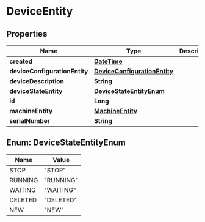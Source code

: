 
# DeviceEntity

## Properties
Name | Type | Description | Notes
------------ | ------------- | ------------- | -------------
**created** | [**DateTime**](DateTime.md) |  |  [optional]
**deviceConfigurationEntity** | [**DeviceConfigurationEntity**](DeviceConfigurationEntity.md) |  |  [optional]
**deviceDescription** | **String** |  |  [optional]
**deviceStateEntity** | [**DeviceStateEntityEnum**](#DeviceStateEntityEnum) |  |  [optional]
**id** | **Long** |  |  [optional]
**machineEntity** | [**MachineEntity**](MachineEntity.md) |  |  [optional]
**serialNumber** | **String** |  |  [optional]


<a name="DeviceStateEntityEnum"></a>
## Enum: DeviceStateEntityEnum
Name | Value
---- | -----
STOP | &quot;STOP&quot;
RUNNING | &quot;RUNNING&quot;
WAITING | &quot;WAITING&quot;
DELETED | &quot;DELETED&quot;
NEW | &quot;NEW&quot;



